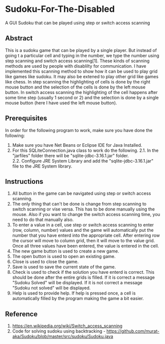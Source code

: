 # Sudoku-For-The-Disabled
A GUI Sudoku that can be played using step or switch access scanning
## Abstract
This is a sudoku game that can be played by a single player. But instead of going t a particular cell and typing in the number, we type the number using step scanning and switch access scanning[1]. These kinds of scanning methods are used by people with disablilty for communication. I have implemented this scanning method to show how it can be used to play grid like games like sudoku. It may also be extened to play other grid like games like chess. In step scanning the highlighting of cells is done by the right mouse button and the selection of the cells is done by the left mouse button. In switch access scanning the highlighting of the cell happens after some time step (usually 1 second or 2) and the selection is done by a single mouse button (here I have used the left mouse button).
## Prerequisites
In order for the following program to work, make sure you have done the following: <br>
1. Make sure you have Net Beans or Eclipse IDE for Java Installed.
2. For this SQLiteConnection.java class to work do the following.
2.1. In the "jarfiles" folder there will be "sqlite-jdbc-3.16.1.jar" folder. <br>
2.2. Configure JRE System Library and add the "sqlite-jdbc-3.16.1.jar" file to the JRE System library. <br>
## Instructions
1. All button in the game can be navigated using step or switch access scanning. 
2. The only thing that can't be done is change from step scanning to switch scanning or vise versa. This has to be done manually using the mouse. Also if you want to change the switch access scanning time, you need to do that manually also.
3. To enter a value in a cell, use step or switch access scanning to enter (row, column, number) values and the game will automatically put the number that you have enterd into the appropriate cell. After entering row the cursor will move to column grid, then it will move to the value grid. Once all three values have been entered, the value is entered in the cell.
4. The new game button is used to create a new game. 
5. The open button is used to open an existing game. 
6. Close is used to close the game.
7. Save is used to save the current state of the game.
8. Check is used to check if the solution you have enterd is correct. This should be done after the entire grids is filled. If it is correct a message "Sudoku Solved" will be displayed. If it is not correct a message "Sudoku not solved" will be displayed.
9. Help is used to provide help. If help is pressed once, a cell is automatically filled by the program making the game a bit easier.
## Reference
1. https://en.wikipedia.org/wiki/Switch_access_scanning
2. Code for solving sudoku using backtracking - https://github.com/murat-aka/Sudoku/blob/master/src/sudoku/Sudoku.java

